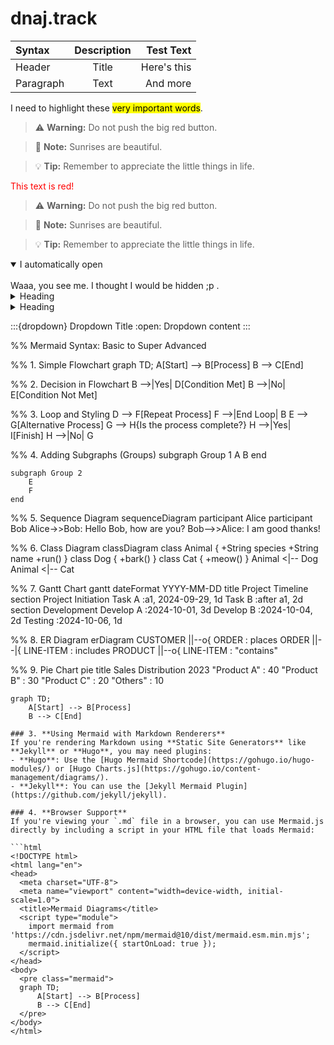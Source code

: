 # dnaj.track
| Syntax      | Description | Test Text     |
| :---        |    :----:   |          ---: |
| Header      | Title       | Here's this   |
| Paragraph   | Text        | And more      

I need to highlight these <mark>very important words</mark>.

> :warning: **Warning:** Do not push the big red button.

> :memo: **Note:** Sunrises are beautiful.

> :bulb: **Tip:** Remember to appreciate the little things in life.

<font color="red">This text is red!</font>

> :warning: **Warning:** Do not push the big red button.

> :memo: **Note:** Sunrises are beautiful.

> :bulb: **Tip:** Remember to appreciate the little things in life.

<details open>
<summary>I automatically open</summary>
<br>
Waaa, you see me. I thought I would be hidden ;p .
</details>

<details>
<summary>Heading</summary>
    + markdown list 1
        + nested list 1
        + nested list 2
    + markdown list 2
</details>

<details>
<summary>Heading</summary>
<ul>
<li> markdown list 1</li>
<ul>
<li> nested list 1</li>
<li> nested list 2</li>
</ul>
<li> markdown list 2</li>
</ul>
</details>

:::{dropdown} Dropdown Title
:open:
Dropdown content
:::


%% Mermaid Syntax: Basic to Super Advanced

%% 1. Simple Flowchart
graph TD;
    A[Start] --> B[Process]
    B --> C[End]

%% 2. Decision in Flowchart
    B -->|Yes| D[Condition Met]
    B -->|No| E[Condition Not Met]

%% 3. Loop and Styling
    D --> F[Repeat Process]
    F -->|End Loop| B
    E --> G[Alternative Process]
    G --> H{Is the process complete?}
    H -->|Yes| I[Finish]
    H -->|No| G

%% 4. Adding Subgraphs (Groups)
    subgraph Group 1
        A
        B
    end

    subgraph Group 2
        E
        F
    end

%% 5. Sequence Diagram
    sequenceDiagram
    participant Alice
    participant Bob
    Alice->>Bob: Hello Bob, how are you?
    Bob-->>Alice: I am good thanks!

%% 6. Class Diagram
    classDiagram
    class Animal {
        +String species
        +String name
        +run()
    }
    class Dog {
        +bark()
    }
    class Cat {
        +meow()
    }
    Animal <|-- Dog
    Animal <|-- Cat

%% 7. Gantt Chart
    gantt
        dateFormat  YYYY-MM-DD
        title Project Timeline
        section Project Initiation
        Task A      :a1, 2024-09-29, 1d
        Task B      :after a1, 2d
        section Development
        Develop A   :2024-10-01, 3d
        Develop B   :2024-10-04, 2d
        Testing     :2024-10-06, 1d

%% 8. ER Diagram
    erDiagram
        CUSTOMER ||--o{ ORDER : places
        ORDER ||--|{ LINE-ITEM : includes
        PRODUCT ||--o{ LINE-ITEM : "contains"

%% 9. Pie Chart
    pie
        title Sales Distribution 2023
        "Product A" : 40
        "Product B" : 30
        "Product C" : 20
        "Others" : 10


```mermaid
graph TD;
    A[Start] --> B[Process]
    B --> C[End]

### 3. **Using Mermaid with Markdown Renderers**
If you're rendering Markdown using **Static Site Generators** like **Jekyll** or **Hugo**, you may need plugins:
- **Hugo**: Use the [Hugo Mermaid Shortcode](https://gohugo.io/hugo-modules/) or [Hugo Charts.js](https://gohugo.io/content-management/diagrams/).
- **Jekyll**: You can use the [Jekyll Mermaid Plugin](https://github.com/jekyll/jekyll).

### 4. **Browser Support**
If you're viewing your `.md` file in a browser, you can use Mermaid.js directly by including a script in your HTML file that loads Mermaid:

```html
<!DOCTYPE html>
<html lang="en">
<head>
  <meta charset="UTF-8">
  <meta name="viewport" content="width=device-width, initial-scale=1.0">
  <title>Mermaid Diagrams</title>
  <script type="module">
    import mermaid from 'https://cdn.jsdelivr.net/npm/mermaid@10/dist/mermaid.esm.min.mjs';
    mermaid.initialize({ startOnLoad: true });
  </script>
</head>
<body>
  <pre class="mermaid">
  graph TD;
      A[Start] --> B[Process]
      B --> C[End]
  </pre>
</body>
</html>